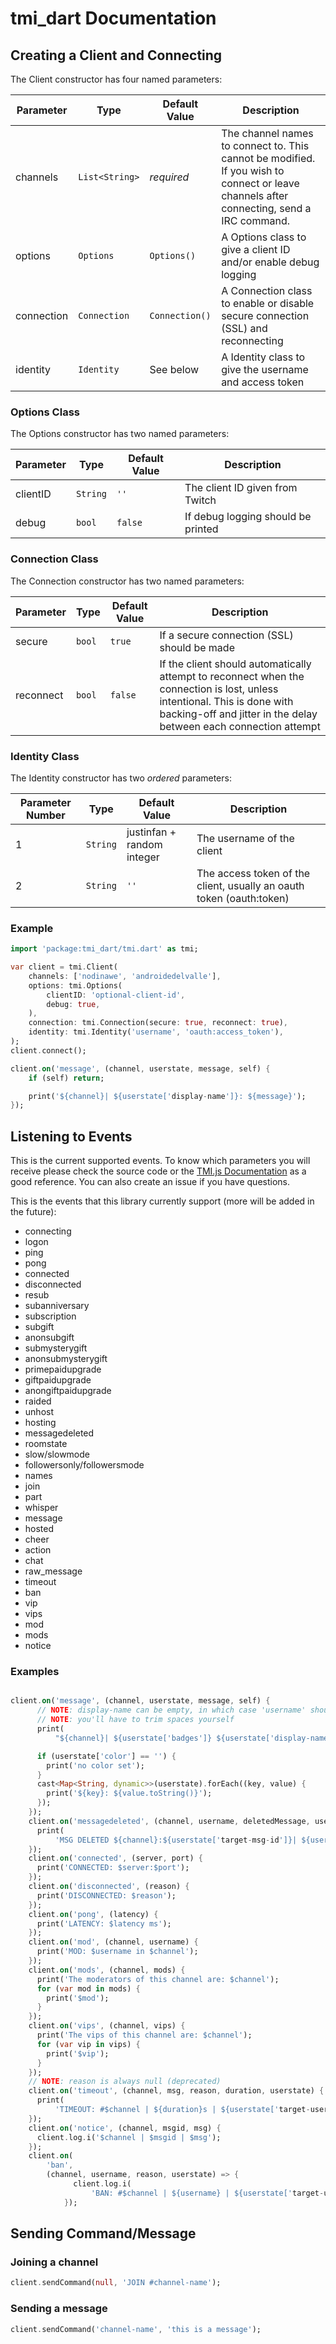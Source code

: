 # tmi_dart Documentation

## Creating a Client and Connecting

The Client constructor has four named parameters:

| Parameter  | Type           | Default Value  | Description                                                                                                                              |
|------------|----------------|----------------|------------------------------------------------------------------------------------------------------------------------------------------|
| channels   | `List<String>` | *required*     | The channel names to connect to. This cannot be modified. If you wish to connect or leave channels after connecting, send a IRC command. |
| options    | `Options`      | `Options()`    | A Options class to give a client ID and/or enable debug logging                                                                          |
| connection | `Connection`   | `Connection()` | A Connection class to enable or disable secure connection (SSL) and reconnecting                                                         |
| identity   | `Identity`     | See below   | A Identity class to give the username and access token                                                                                   |

### Options Class
The Options constructor has two named parameters:

| Parameter | Type     | Default Value | Description                        |
|-----------|----------|---------------|------------------------------------|
| clientID  | `String` | `''`          | The client ID given from Twitch    |
| debug     | `bool`   | `false`       | If debug logging should be printed |

### Connection Class
The Connection constructor has two named parameters:

| Parameter | Type   | Default Value | Description                                                                                                                                                                                    |
|-----------|--------|---------------|------------------------------------------------------------------------------------------------------------------------------------------------------------------------------------------------|
| secure    | `bool` | `true`        | If a secure connection (SSL) should be made                                                                                                                                                    |
| reconnect | `bool` | `false`       | If the client should automatically attempt to reconnect when the connection is lost, unless intentional. This is done with backing-off and jitter in the delay between each connection attempt |

### Identity Class
The Identity constructor has two *ordered* parameters:

| Parameter Number | Type     | Default Value              | Description                                                          |
|------------------|----------|----------------------------|----------------------------------------------------------------------|
| 1                | `String` | justinfan + random integer | The username of the client                                           |
| 2                | `String` | `''`                       | The access token of the client, usually an oauth token (oauth:token) |

### Example

```dart
import 'package:tmi_dart/tmi.dart' as tmi;

var client = tmi.Client(
    channels: ['nodinawe', 'androidedelvalle'],
    options: tmi.Options(
        clientID: 'optional-client-id',
        debug: true,
    ),
    connection: tmi.Connection(secure: true, reconnect: true),
    identity: tmi.Identity('username', 'oauth:access_token'),
);
client.connect();

client.on('message', (channel, userstate, message, self) {
    if (self) return;

    print('${channel}| ${userstate['display-name']}: ${message}');
});
```


## Listening to Events

This is the current supported events. To know which parameters you will receive please check the source code or the [TMI.js Documentation](https://github.com/tmijs/docs/blob/gh-pages/_posts/v1.4.2/2019-03-03-Events.md) as a good reference. You can also create an issue if you have questions.

This is the events that this library currently support (more will be added in the future):

* connecting
* logon
* ping
* pong
* connected
* disconnected
* resub
* subanniversary
* subscription
* subgift
* anonsubgift
* submysterygift
* anonsubmysterygift
* primepaidupgrade
* giftpaidupgrade
* anongiftpaidupgrade
* raided
* unhost
* hosting
* messagedeleted
* roomstate
* slow/slowmode
* followersonly/followersmode
* names
* join
* part
* whisper
* message
* hosted
* cheer
* action
* chat
* raw_message
* timeout
* ban
* vip
* vips
* mod
* mods
* notice

### Examples

```dart

client.on('message', (channel, userstate, message, self) {
      // NOTE: display-name can be empty, in which case 'username' should be used instead
      // NOTE: you'll have to trim spaces yourself
      print(
          "${channel}| ${userstate['badges']} ${userstate['display-name']}: ${message} | emotes: ${userstate['emotes']} | flags: ${userstate['flags']} | color: ${userstate['color']}");

      if (userstate['color'] == '') {
        print('no color set');
      }
      cast<Map<String, dynamic>>(userstate).forEach((key, value) {
        print('${key}: ${value.toString()}');
      });
    });
    client.on('messagedeleted', (channel, username, deletedMessage, userstate) {
      print(
          'MSG DELETED ${channel}:${userstate['target-msg-id']}| ${username} - $deletedMessage');
    });
    client.on('connected', (server, port) {
      print('CONNECTED: $server:$port');
    });
    client.on('disconnected', (reason) {
      print('DISCONNECTED: $reason');
    });
    client.on('pong', (latency) {
      print('LATENCY: $latency ms');
    });
    client.on('mod', (channel, username) {
      print('MOD: $username in $channel');
    });
    client.on('mods', (channel, mods) {
      print('The moderators of this channel are: $channel');
      for (var mod in mods) {
        print('$mod');
      }
    });
    client.on('vips', (channel, vips) {
      print('The vips of this channel are: $channel');
      for (var vip in vips) {
        print('$vip');
      }
    });
    // NOTE: reason is always null (deprecated)
    client.on('timeout', (channel, msg, reason, duration, userstate) {
      print(
          'TIMEOUT: #$channel | ${duration}s | ${userstate['target-user-id']}');
    });
    client.on('notice', (channel, msgid, msg) {
      client.log.i('$channel | $msgid | $msg');
    });
    client.on(
        'ban',
        (channel, username, reason, userstate) => {
              client.log.i(
                  'BAN: #$channel | ${username} | ${userstate['target-user-id']}')
            });
```

## Sending Command/Message
### Joining a channel
```dart
client.sendCommand(null, 'JOIN #channel-name');
```
### Sending a message
```dart
client.sendCommand('channel-name', 'this is a message');
```

